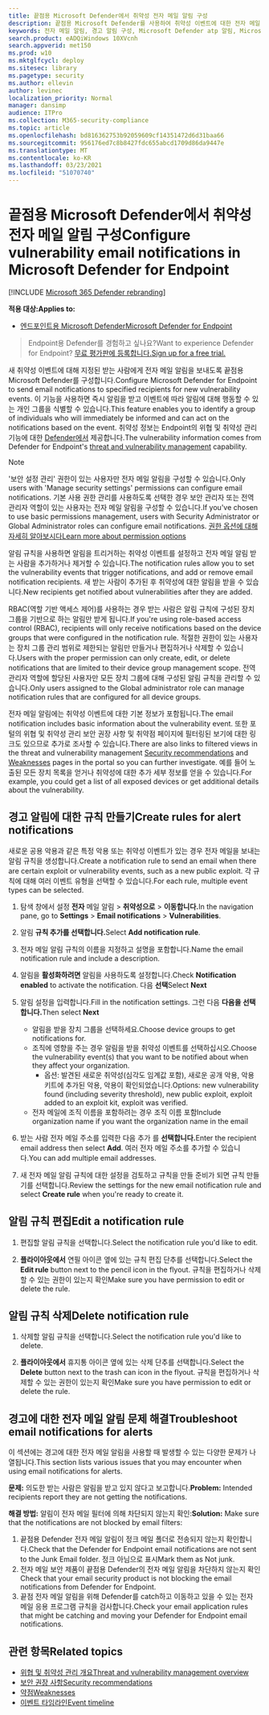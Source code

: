 ```yaml
---
title: 끝점용 Microsoft Defender에서 취약성 전자 메일 알림 구성
description: 끝점용 Microsoft Defender를 사용하여 취약성 이벤트에 대한 전자 메일 알림 설정을 구성합니다.
keywords: 전자 메일 알림, 경고 알림 구성, Microsoft Defender atp 알림, Microsoft Defender atp 경고, Windows 10 Enterprise, Windows 10 Education
search.product: eADQiWindows 10XVcnh
search.appverid: met150
ms.prod: w10
ms.mktglfcycl: deploy
ms.sitesec: library
ms.pagetype: security
ms.author: ellevin
author: levinec
localization_priority: Normal
manager: dansimp
audience: ITPro
ms.collection: M365-security-compliance
ms.topic: article
ms.openlocfilehash: bd816362753b92059609cf14351472d6d31baa66
ms.sourcegitcommit: 956176ed7c8b8427fdc655abcd1709d86da9447e
ms.translationtype: MT
ms.contentlocale: ko-KR
ms.lasthandoff: 03/23/2021
ms.locfileid: "51070740"
---
```

# <a name="configure-vulnerability-email-notifications-in-microsoft-defender-for-endpoint"></a><span data-ttu-id="50d3c-104">끝점용 Microsoft Defender에서 취약성 전자 메일 알림 구성</span><span class="sxs-lookup"><span data-stu-id="50d3c-104">Configure vulnerability email notifications in Microsoft Defender for Endpoint</span></span>

[!INCLUDE [Microsoft 365 Defender rebranding](../../includes/microsoft-defender.md)]

<span data-ttu-id="50d3c-105">**적용 대상:**</span><span class="sxs-lookup"><span data-stu-id="50d3c-105">**Applies to:**</span></span>
- [<span data-ttu-id="50d3c-106">엔드포인트용 Microsoft Defender</span><span class="sxs-lookup"><span data-stu-id="50d3c-106">Microsoft Defender for Endpoint</span></span>](https://go.microsoft.com/fwlink/?linkid=2154037)

><span data-ttu-id="50d3c-107">Endpoint용 Defender를 경험하고 싶나요?</span><span class="sxs-lookup"><span data-stu-id="50d3c-107">Want to experience Defender for Endpoint?</span></span> [<span data-ttu-id="50d3c-108">무료 평가판에 등록합니다.</span><span class="sxs-lookup"><span data-stu-id="50d3c-108">Sign up for a free trial.</span></span>](https://www.microsoft.com/microsoft-365/windows/microsoft-defender-atp?ocid=docs-wdatp-emailconfig-abovefoldlink)

<span data-ttu-id="50d3c-109">새 취약성 이벤트에 대해 지정된 받는 사람에게 전자 메일 알림을 보내도록 끝점용 Microsoft Defender를 구성합니다.</span><span class="sxs-lookup"><span data-stu-id="50d3c-109">Configure Microsoft Defender for Endpoint to send email notifications to specified recipients for new vulnerability events.</span></span> <span data-ttu-id="50d3c-110">이 기능을 사용하면 즉시 알림을 받고 이벤트에 따라 알림에 대해 행동할 수 있는 개인 그룹을 식별할 수 있습니다.</span><span class="sxs-lookup"><span data-stu-id="50d3c-110">This feature enables you to identify a group of individuals who will immediately be informed and can act on the notifications based on the event.</span></span> <span data-ttu-id="50d3c-111">취약성 정보는 Endpoint의 위협 및 취약성 관리 기능에 대한 [Defender에서](next-gen-threat-and-vuln-mgt.md) 제공합니다.</span><span class="sxs-lookup"><span data-stu-id="50d3c-111">The vulnerability information comes from Defender for Endpoint's [threat and vulnerability management](next-gen-threat-and-vuln-mgt.md) capability.</span></span>

> [!NOTE]
> <span data-ttu-id="50d3c-112">'보안 설정 관리' 권한이 있는 사용자만 전자 메일 알림을 구성할 수 있습니다.</span><span class="sxs-lookup"><span data-stu-id="50d3c-112">Only users with 'Manage security settings' permissions can configure email notifications.</span></span> <span data-ttu-id="50d3c-113">기본 사용 권한 관리를 사용하도록 선택한 경우 보안 관리자 또는 전역 관리자 역할이 있는 사용자는 전자 메일 알림을 구성할 수 있습니다.</span><span class="sxs-lookup"><span data-stu-id="50d3c-113">If you've chosen to use basic permissions management, users with Security Administrator or Global Administrator roles can configure email notifications.</span></span> [<span data-ttu-id="50d3c-114">권한 옵션에 대해 자세히 알아보시다</span><span class="sxs-lookup"><span data-stu-id="50d3c-114">Learn more about permission options</span></span>](user-roles.md)

<span data-ttu-id="50d3c-115">알림 규칙을 사용하면 알림을 트리거하는 취약성 이벤트를 설정하고 전자 메일 알림 받는 사람을 추가하거나 제거할 수 있습니다.</span><span class="sxs-lookup"><span data-stu-id="50d3c-115">The notification rules allow you to set the vulnerability events that trigger notifications, and add or remove email notification recipients.</span></span> <span data-ttu-id="50d3c-116">새 받는 사람이 추가된 후 취약성에 대한 알림을 받을 수 있습니다.</span><span class="sxs-lookup"><span data-stu-id="50d3c-116">New recipients get notified about vulnerabilities after they are added.</span></span>

<span data-ttu-id="50d3c-117">RBAC(역할 기반 액세스 제어)를 사용하는 경우 받는 사람은 알림 규칙에 구성된 장치 그룹을 기반으로 하는 알림만 받게 됩니다.</span><span class="sxs-lookup"><span data-stu-id="50d3c-117">If you're using role-based access control (RBAC), recipients will only receive notifications based on the device groups that were configured in the notification rule.</span></span>
<span data-ttu-id="50d3c-118">적절한 권한이 있는 사용자는 장치 그룹 관리 범위로 제한되는 알림만 만들거나 편집하거나 삭제할 수 있습니다.</span><span class="sxs-lookup"><span data-stu-id="50d3c-118">Users with the proper permission can only create, edit, or delete notifications that are limited to their device group management scope.</span></span> <span data-ttu-id="50d3c-119">전역 관리자 역할에 할당된 사용자만 모든 장치 그룹에 대해 구성된 알림 규칙을 관리할 수 있습니다.</span><span class="sxs-lookup"><span data-stu-id="50d3c-119">Only users assigned to the Global administrator role can manage notification rules that are configured for all device groups.</span></span>

<span data-ttu-id="50d3c-120">전자 메일 알림에는 취약성 이벤트에 대한 기본 정보가 포함됩니다.</span><span class="sxs-lookup"><span data-stu-id="50d3c-120">The email notification includes basic information about the vulnerability event.</span></span> <span data-ttu-id="50d3c-121">또한 포털의 위협 및 취약성 관리 보안 [](tvm-security-recommendation.md) 권장 [](tvm-weaknesses.md) 사항 및 취약점 페이지에 필터링된 보기에 대한 링크도 있으므로 추가로 조사할 수 있습니다.</span><span class="sxs-lookup"><span data-stu-id="50d3c-121">There are also links to filtered views in the threat and vulnerability management [Security recommendations](tvm-security-recommendation.md) and [Weaknesses](tvm-weaknesses.md) pages in the portal so you can further investigate.</span></span> <span data-ttu-id="50d3c-122">예를 들어 노출된 모든 장치 목록을 얻거나 취약성에 대한 추가 세부 정보를 얻을 수 있습니다.</span><span class="sxs-lookup"><span data-stu-id="50d3c-122">For example, you could get a list of all exposed devices or get additional details about the vulnerability.</span></span>

## <a name="create-rules-for-alert-notifications"></a><span data-ttu-id="50d3c-123">경고 알림에 대한 규칙 만들기</span><span class="sxs-lookup"><span data-stu-id="50d3c-123">Create rules for alert notifications</span></span>

<span data-ttu-id="50d3c-124">새로운 공용 악용과 같은 특정 악용 또는 취약성 이벤트가 있는 경우 전자 메일을 보내는 알림 규칙을 생성합니다.</span><span class="sxs-lookup"><span data-stu-id="50d3c-124">Create a notification rule to send an email when there are certain exploit or vulnerability events, such as a new public exploit.</span></span> <span data-ttu-id="50d3c-125">각 규칙에 대해 여러 이벤트 유형을 선택할 수 있습니다.</span><span class="sxs-lookup"><span data-stu-id="50d3c-125">For each rule, multiple event types can be selected.</span></span>

1. <span data-ttu-id="50d3c-126">탐색 창에서 설정 **전자** 메일 알림  >  **취약성으로**  >  **이동합니다.**</span><span class="sxs-lookup"><span data-stu-id="50d3c-126">In the navigation pane, go to **Settings** > **Email notifications** > **Vulnerabilities**.</span></span>

2. <span data-ttu-id="50d3c-127">알림 **규칙 추가를 선택합니다.**</span><span class="sxs-lookup"><span data-stu-id="50d3c-127">Select **Add notification rule**.</span></span>

3. <span data-ttu-id="50d3c-128">전자 메일 알림 규칙의 이름을 지정하고 설명을 포함합니다.</span><span class="sxs-lookup"><span data-stu-id="50d3c-128">Name the email notification rule and include a description.</span></span>

4. <span data-ttu-id="50d3c-129">알림을 **활성화하려면** 알림을 사용하도록 설정합니다.</span><span class="sxs-lookup"><span data-stu-id="50d3c-129">Check **Notification enabled** to activate the notification.</span></span> <span data-ttu-id="50d3c-130">다음 **선택**</span><span class="sxs-lookup"><span data-stu-id="50d3c-130">Select **Next**</span></span>

5. <span data-ttu-id="50d3c-131">알림 설정을 입력합니다.</span><span class="sxs-lookup"><span data-stu-id="50d3c-131">Fill in the notification settings.</span></span> <span data-ttu-id="50d3c-132">그런 다음 **다음을 선택합니다.**</span><span class="sxs-lookup"><span data-stu-id="50d3c-132">Then select **Next**</span></span>

    - <span data-ttu-id="50d3c-133">알림을 받을 장치 그룹을 선택하세요.</span><span class="sxs-lookup"><span data-stu-id="50d3c-133">Choose device groups to get notifications for.</span></span>
    - <span data-ttu-id="50d3c-134">조직에 영향을 주는 경우 알림을 받을 취약성 이벤트를 선택하십시오.</span><span class="sxs-lookup"><span data-stu-id="50d3c-134">Choose the vulnerability event(s) that you want to be notified about when they affect your organization.</span></span>
        - <span data-ttu-id="50d3c-135">옵션: 발견된 새로운 취약성(심각도 임계값 포함), 새로운 공개 악용, 악용 키트에 추가된 악용, 악용이 확인되었습니다.</span><span class="sxs-lookup"><span data-stu-id="50d3c-135">Options: new vulnerability found (including severity threshold), new public exploit, exploit added to an exploit kit, exploit was verified.</span></span>
    - <span data-ttu-id="50d3c-136">전자 메일에 조직 이름을 포함하려는 경우 조직 이름 포함</span><span class="sxs-lookup"><span data-stu-id="50d3c-136">Include organization name if you want the organization name in the email</span></span>

6. <span data-ttu-id="50d3c-137">받는 사람 전자 메일 주소를 입력한 다음 추가 를 **선택합니다.**</span><span class="sxs-lookup"><span data-stu-id="50d3c-137">Enter the recipient email address then select **Add**.</span></span> <span data-ttu-id="50d3c-138">여러 전자 메일 주소를 추가할 수 있습니다.</span><span class="sxs-lookup"><span data-stu-id="50d3c-138">You can add multiple email addresses.</span></span>

7. <span data-ttu-id="50d3c-139">새 전자 메일 알림 규칙에  대한 설정을 검토하고 규칙을 만들 준비가 되면 규칙 만들기를 선택합니다.</span><span class="sxs-lookup"><span data-stu-id="50d3c-139">Review the settings for the new email notification rule and select **Create rule** when you're ready to create it.</span></span>

## <a name="edit-a-notification-rule"></a><span data-ttu-id="50d3c-140">알림 규칙 편집</span><span class="sxs-lookup"><span data-stu-id="50d3c-140">Edit a notification rule</span></span>

1. <span data-ttu-id="50d3c-141">편집할 알림 규칙을 선택합니다.</span><span class="sxs-lookup"><span data-stu-id="50d3c-141">Select the notification rule you'd like to edit.</span></span>

2. <span data-ttu-id="50d3c-142">**플라이아웃에서** 연필 아이콘 옆에 있는 규칙 편집 단추를 선택합니다.</span><span class="sxs-lookup"><span data-stu-id="50d3c-142">Select the **Edit rule** button next to the pencil icon in the flyout.</span></span> <span data-ttu-id="50d3c-143">규칙을 편집하거나 삭제할 수 있는 권한이 있는지 확인</span><span class="sxs-lookup"><span data-stu-id="50d3c-143">Make sure you have permission to edit or delete the rule.</span></span>

## <a name="delete-notification-rule"></a><span data-ttu-id="50d3c-144">알림 규칙 삭제</span><span class="sxs-lookup"><span data-stu-id="50d3c-144">Delete notification rule</span></span>

1. <span data-ttu-id="50d3c-145">삭제할 알림 규칙을 선택합니다.</span><span class="sxs-lookup"><span data-stu-id="50d3c-145">Select the notification rule you'd like to delete.</span></span>

2. <span data-ttu-id="50d3c-146">**플라이아웃에서** 휴지통 아이콘 옆에 있는 삭제 단추를 선택합니다.</span><span class="sxs-lookup"><span data-stu-id="50d3c-146">Select the **Delete** button next to the trash can icon in the flyout.</span></span> <span data-ttu-id="50d3c-147">규칙을 편집하거나 삭제할 수 있는 권한이 있는지 확인</span><span class="sxs-lookup"><span data-stu-id="50d3c-147">Make sure you have permission to edit or delete the rule.</span></span>

## <a name="troubleshoot-email-notifications-for-alerts"></a><span data-ttu-id="50d3c-148">경고에 대한 전자 메일 알림 문제 해결</span><span class="sxs-lookup"><span data-stu-id="50d3c-148">Troubleshoot email notifications for alerts</span></span>

<span data-ttu-id="50d3c-149">이 섹션에는 경고에 대한 전자 메일 알림을 사용할 때 발생할 수 있는 다양한 문제가 나열됩니다.</span><span class="sxs-lookup"><span data-stu-id="50d3c-149">This section lists various issues that you may encounter when using email notifications for alerts.</span></span>

<span data-ttu-id="50d3c-150">**문제:** 의도한 받는 사람은 알림을 받고 있지 않다고 보고합니다.</span><span class="sxs-lookup"><span data-stu-id="50d3c-150">**Problem:** Intended recipients report they are not getting the notifications.</span></span>

<span data-ttu-id="50d3c-151">**해결 방법:** 알림이 전자 메일 필터에 의해 차단되지 않는지 확인:</span><span class="sxs-lookup"><span data-stu-id="50d3c-151">**Solution:** Make sure that the notifications are not blocked by email filters:</span></span>

1. <span data-ttu-id="50d3c-152">끝점용 Defender 전자 메일 알림이 정크 메일 폴더로 전송되지 않는지 확인합니다.</span><span class="sxs-lookup"><span data-stu-id="50d3c-152">Check that the Defender for Endpoint email notifications are not sent to the Junk Email folder.</span></span> <span data-ttu-id="50d3c-153">정크 아님으로 표시</span><span class="sxs-lookup"><span data-stu-id="50d3c-153">Mark them as Not junk.</span></span>
2. <span data-ttu-id="50d3c-154">전자 메일 보안 제품이 끝점용 Defender의 전자 메일 알림을 차단하지 않는지 확인</span><span class="sxs-lookup"><span data-stu-id="50d3c-154">Check that your email security product is not blocking the email notifications from Defender for Endpoint.</span></span>
3. <span data-ttu-id="50d3c-155">끝점 전자 메일 알림을 위해 Defender를 catch하고 이동하고 있을 수 있는 전자 메일 응용 프로그램 규칙을 검사합니다.</span><span class="sxs-lookup"><span data-stu-id="50d3c-155">Check your email application rules that might be catching and moving your Defender for Endpoint email notifications.</span></span>

## <a name="related-topics"></a><span data-ttu-id="50d3c-156">관련 항목</span><span class="sxs-lookup"><span data-stu-id="50d3c-156">Related topics</span></span>

- [<span data-ttu-id="50d3c-157">위협 및 취약성 관리 개요</span><span class="sxs-lookup"><span data-stu-id="50d3c-157">Threat and vulnerability management overview</span></span>](next-gen-threat-and-vuln-mgt.md)
- [<span data-ttu-id="50d3c-158">보안 권장 사항</span><span class="sxs-lookup"><span data-stu-id="50d3c-158">Security recommendations</span></span>](tvm-security-recommendation.md)
- [<span data-ttu-id="50d3c-159">약점</span><span class="sxs-lookup"><span data-stu-id="50d3c-159">Weaknesses</span></span>](tvm-weaknesses.md)
- [<span data-ttu-id="50d3c-160">이벤트 타임라인</span><span class="sxs-lookup"><span data-stu-id="50d3c-160">Event timeline</span></span>](threat-and-vuln-mgt-event-timeline.md)
